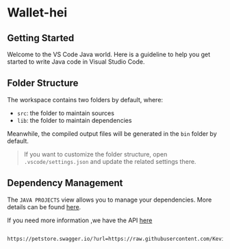 # Wallet-hei
## Getting Started

Welcome to the VS Code Java world. Here is a guideline to help you get started to write Java code in Visual Studio Code.

## Folder Structure

The workspace contains two folders by default, where:

- `src`: the folder to maintain sources
- `lib`: the folder to maintain dependencies

Meanwhile, the compiled output files will be generated in the `bin` folder by default.

> If you want to customize the folder structure, open `.vscode/settings.json` and update the related settings there.

## Dependency Management

The `JAVA PROJECTS` view allows you to manage your dependencies. More details can be found [here](https://github.com/microsoft/vscode-java-dependency#manage-dependencies).

If you need more information ,we have the API [here](./wallet/docs/api.yaml)

```sh

https://petstore.swagger.io/?url=https://raw.githubusercontent.com/KevinDonovan2/Wallet-hei/main/wallet/docs/openAPI/api.yaml

```

